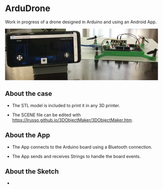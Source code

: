 # ArduDrone

Work in progress of a drone designed in Arduino and using an Android App.

![alt screenshot](https://raw.githubusercontent.com/lrusso/ArduDrone/main/ArduDrone.png)

## About the case

* The STL model is included to print it in any 3D printer.

* The SCENE file can be edited with https://lrusso.github.io/3DObjectMaker/3DObjectMaker.htm.

## About the App

* The App connects to the Arduino board using a Bluetooth connection.

* The App sends and receives Strings to handle the board events.

## About the Sketch

* 

